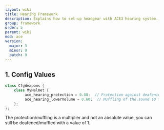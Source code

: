 ```yaml
---
layout: wiki
title: Hearing Framework
description: Explains how to set-up headgear with ACE3 hearing system.
group: framework
order: 5
parent: wiki
mod: ace
version:
  major: 3
  minor: 0
  patch: 0
---
```


## 1. Config Values

```cpp
class CfgWeapons {
    class MyHelmet {
         ace_hearing_protection = 0.80;  // Protection against deafening (0 to 1, higher means more protection)
         ace_hearing_lowerVolume = 0.60;  // Muffling of the sound (0 to 1, higher means more muffling)
    };
};
```

The protection/muffling is a multiplier and not an absolute value, you can still be deafened/muffled with a value of 1.
